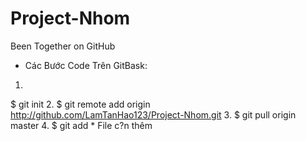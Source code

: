 # Project-Nhom
Been Together on GitHub
+ Các Bước Code Trên GitBask:
1.
$ git init
2.
$ git remote add origin http://github.com/LamTanHao123/Project-Nhom.git
3.
$ git pull origin master
4.
$ git add * File c?n thêm
